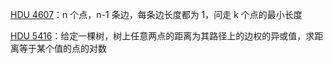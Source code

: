 [HDU 4607](https://github.com/Hapoa/Accepted/blob/master/19%20-%20%E7%AE%80%E5%8D%95%E5%9B%BE%E8%AE%BA/001%20-%20HDU%204607.md)：n 个点，n-1 条边，每条边长度都为 1，问走 k 个点的最小长度

[HDU 5416](https://github.com/Hapoa/Accepted/blob/master/19%20-%20%E7%AE%80%E5%8D%95%E5%9B%BE%E8%AE%BA/002%20-%20HDU%205416.md)：给定一棵树，树上任意两点的距离为其路径上的边权的异或值，求距离等于某个值的点的对数

















